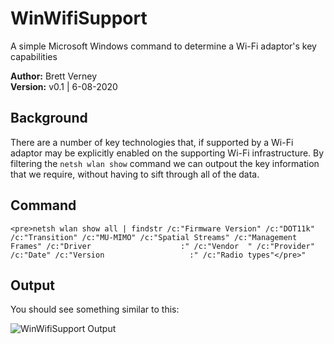 # WinWifiSupport
A simple Microsoft Windows command to determine a Wi-Fi adaptor's key capabilities

**Author:** Brett Verney</br>
**Version:** v0.1 | 6-08-2020

## Background
There are a number of key technologies that, if supported by a Wi-Fi adaptor may be explicitly enabled on the supporting Wi-Fi infrastructure. By filtering the ```netsh wlan show``` command we can outpout the key information that we require, without having to sift through all of the data.

## Command
```<pre>netsh wlan show all | findstr /c:"Firmware Version" /c:"DOT11k" /c:"Transition" /c:"MU-MIMO" /c:"Spatial Streams" /c:"Management Frames" /c:"Driver                    :" /c:"Vendor  " /c:"Provider" /c:"Date" /c:"Version                   :" /c:"Radio types"</pre>"```

## Output

You should see something similar to this:

![WinWifiSupport Output](https://github.com/wifiwizardofoz/WinWifiSupport/blob/master/winWifiSupport.PNG)
